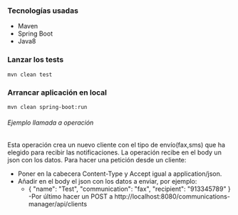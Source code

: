 ### Tecnologías usadas
- Maven
- Spring Boot
- Java8
### Lanzar los tests

```
mvn clean test
```
### Arrancar aplicación en local
```
mvn clean spring-boot:run
```
###### Ejemplo llamada a operación
Esta operación crea un nuevo cliente con el tipo de envío(fax,sms) que ha elegido para recibir las notificaciones. La operación recibe en el body un json con los datos. Para hacer una petición desde un cliente:
- Poner en la cabecera Content-Type y Accept igual a application/json.
- Añadir en el body el json con los datos a enviar, por ejemplo:
	* {
		"name": "Test",
		"communication": "fax",
		"recipient": "913345789"
	  }
-Por último hacer un POST a http://localhost:8080/communications-manager/api/clients
